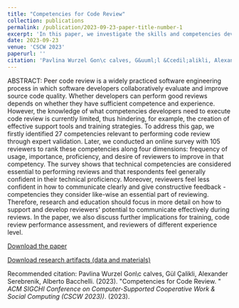 ```yaml
---
title: "Competencies for Code Review"
collection: publications
permalink: /publication/2023-09-23-paper-title-number-1
excerpt: 'In this paper, we investigate the skills and competencies developers need to perform good code reviews.'
date: 2023-09-23
venue: 'CSCW 2023'
paperurl: ''
citation: 'Pavlina Wurzel Gon\c calves, G&uuml;l &Ccedil;alikli, Alexander Serebrenik, Alberto Bacchelli. (2023). &quot;Competencies for Code Review &quot; <i> ACM SIGCHI Conference on Computer-Supported Cooperative Work & Social Computing (CSCW 2023)</i>.(2023).'
---
```


ABSTRACT: Peer code review is a widely practiced software engineering process in which software developers collaboratively evaluate and improve source code quality. Whether developers can perform good reviews depends on whether they have sufficient competence and experience. However, the knowledge of what competencies developers need to execute code review is currently limited, thus hindering, for example, the creation of effective support tools and training strategies. To address this gap, we firstly identified 27 competencies relevant to performing code review through expert validation. Later, we conducted an online survey with 105 reviewers to rank these competencies along four dimensions: frequency of usage, importance, proficiency, and desire of reviewers to improve in that competency. The survey shows that technical competencies are considered essential to performing reviews and that respondents feel generally confident in their technical proficiency. Moreover, reviewers feel less confident in how to communicate clearly and give constructive feedback - competencies they consider like-wise an essential part of reviewing. Therefore, research and education should focus in more detail on how to support and develop reviewers' potential to communicate effectively during reviews. In the paper, we also discuss further implications for training, code review performance assessment, and reviewers of different experience level.

[Download the paper](https://dl.acm.org/doi/pdf/10.1145/3579471)

[Download research artifacts (data and materials)](https://zenodo.org/records/7401313)

Recommended citation: Pavlina Wurzel Gon\c calves, G&uuml;l &Ccedil;alikli, Alexander Serebrenik, Alberto Bacchelli. (2023). &quot;Competencies for Code Review. &quot; <i>ACM SIGCHI Conference on Computer-Supported Cooperative Work & Social Computing (CSCW 2023))</i>. (2023).
